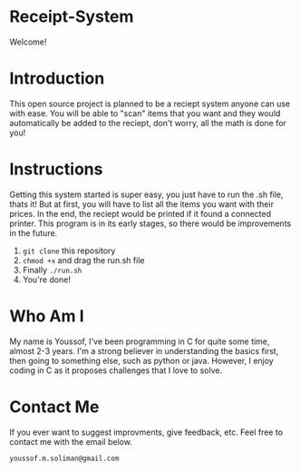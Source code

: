 # Receipt-System

Welcome! 

# Introduction

This open source project is planned to be a reciept system anyone can use with ease. You will be able to "scan" items that you want and they would automatically be added to the reciept, don't worry, all the math is done for you!

# Instructions

Getting this system started is super easy, you just have to run the .sh file, thats it! But at first, you will have to list all the items you want with their prices. In the end, the reciept would be printed if it found a connected printer. This program is in its early stages, so there would be improvements in the future.

1. ```git clone```  this repository 
2. ```chmod +x```  and drag the run.sh file 
3. Finally ```./run.sh``` 
4. You're done! 

# Who Am I

My name is Youssof, I've been programming in C for quite some time, almost 2-3 years. I'm a strong believer in understanding the basics first, then going to something else, such as python or java. However, I enjoy coding in C as it proposes challenges that I love to solve.

# Contact Me

If you ever want to suggest improvments, give feedback, etc. Feel free to contact me with the email below.

```youssof.m.soliman@gmail.com```